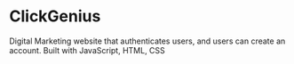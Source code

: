 # ClickGenius
Digital Marketing website that authenticates users, and users can create an account. Built with JavaScript, HTML, CSS 
